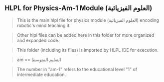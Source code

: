 ## HLPL for Physics-Am-1 Module (العلوم الفيزيائية)
>This is the main hlpl file for physics module (العلوم الفيزيائية) encoding robotic's mind teaching it.

>Other hlpl files can be added here in this folder for more organized and expanded code.

>This folder (including its files) is imported by HLPL IDE for execution.

>am == التعليم المتوسط

>The number in "am-1" refers to the educational level "1" of intermediate education.

